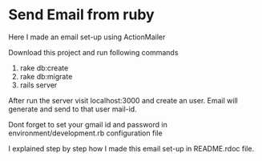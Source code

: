 Send Email from ruby
====================


Here I made an email set-up using ActionMailer

Download this project and run following commands

1. rake db:create 
2. rake db:migrate
3. rails server

After run the server visit localhost:3000 and create an user. Email will generate and send to that user mail-id.

Dont forget to set your gmail id and password in environment/development.rb configuration file

I explained step by step how I made this email set-up in README.rdoc file. 
